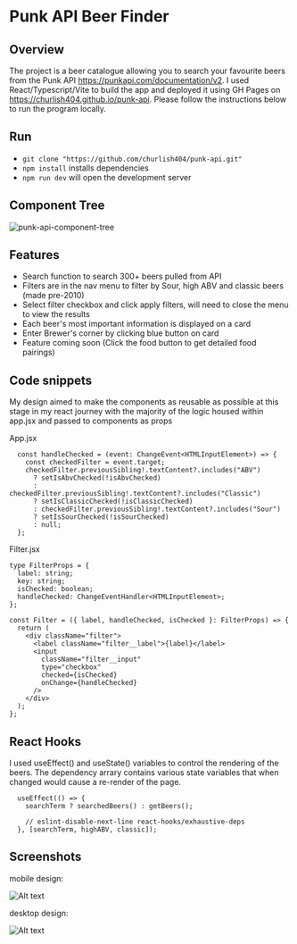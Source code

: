 # Punk API Beer Finder

## Overview

The project is a beer catalogue allowing you to search your favourite beers from the Punk API https://punkapi.com/documentation/v2.
I used React/Typescript/Vite to build the app and deployed it using GH Pages on https://churlish404.github.io/punk-api. Please follow the instructions below to run the program locally.

## Run

- `git clone "https://github.com/churlish404/punk-api.git"`
- `npm install` installs dependencies
- `npm run dev` will open the development server

## Component Tree

![punk-api-component-tree](https://github.com/churlish404/punk-api/assets/101139824/d45554dd-f4d0-490c-b117-fad94cc70c70)

## Features

- Search function to search 300+ beers pulled from API
- Filters are in the nav menu to filter by Sour, high ABV and classic beers (made pre-2010)
- Select filter checkbox and click apply filters, will need to close the menu to view the results
- Each beer's most important information is displayed on a card
- Enter Brewer's corner by clicking blue button on card
- Feature coming soon (Click the food button to get detailed food pairings)

## Code snippets

My design aimed to make the components as reusable as possible at this stage in my react journey with the majority of the logic housed within app.jsx and passed to components as props

App.jsx

```
  const handleChecked = (event: ChangeEvent<HTMLInputElement>) => {
    const checkedFilter = event.target;
    checkedFilter.previousSibling!.textContent?.includes("ABV")
      ? setIsAbvChecked(!isAbvChecked)
      : checkedFilter.previousSibling!.textContent?.includes("Classic")
      ? setIsClassicChecked(!isClassicChecked)
      : checkedFilter.previousSibling!.textContent?.includes("Sour")
      ? setIsSourChecked(!isSourChecked)
      : null;
  };
```

Filter.jsx

```
type FilterProps = {
  label: string;
  key: string;
  isChecked: boolean;
  handleChecked: ChangeEventHandler<HTMLInputElement>;
};

const Filter = ({ label, handleChecked, isChecked }: FilterProps) => {
  return (
    <div className="filter">
      <label className="filter__label">{label}</label>
      <input
        className="filter__input"
        type="checkbox"
        checked={isChecked}
        onChange={handleChecked}
      />
    </div>
  );
};
```

## React Hooks

I used useEffect() and useState() variables to control the rendering of the beers. The dependency arrary contains various state variables that when changed would cause a re-render of the page.

```
  useEffect(() => {
    searchTerm ? searchedBeers() : getBeers();

    // eslint-disable-next-line react-hooks/exhaustive-deps
  }, [searchTerm, highABV, classic]);
```

## Screenshots

mobile design:

![Alt text](https://file%252B.vscode-resource.vscode-cdn.net/Users/lucagilardenghi/Desktop/Screenshot%25202023-08-24%2520at%252023.05.21.png?version%253D1692957503936)

desktop design:

![Alt text](https://file%252B.vscode-resource.vscode-cdn.net/Users/lucagilardenghi/Desktop/Screenshot%25202023-08-25%2520at%252010.58.56.png?version%253D1692957554957)
